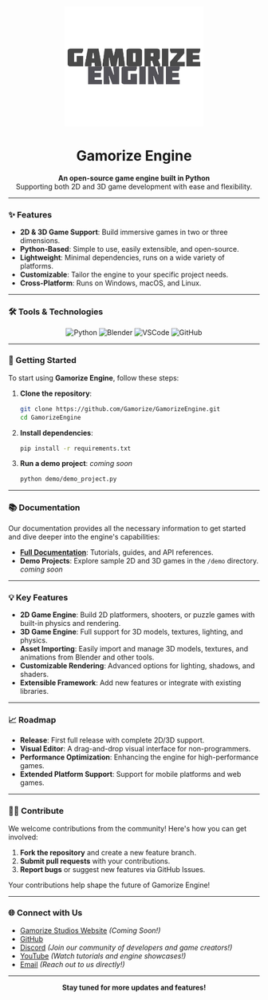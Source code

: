 <p align="center">
  <img width="280" height="240" src="https://github.com/Gamorize/GamorizeEngine/blob/main/.github/Gamorize%20Engine.png" alt="Gamorize Engine Logo">
</p>

<h1 align="center">Gamorize Engine</h1>

<p align="center">
  <strong>An open-source game engine built in Python</strong><br>
  Supporting both 2D and 3D game development with ease and flexibility.
</p>

---

### ✨ Features

- **2D & 3D Game Support**: Build immersive games in two or three dimensions.
- **Python-Based**: Simple to use, easily extensible, and open-source.
- **Lightweight**: Minimal dependencies, runs on a wide variety of platforms.
- **Customizable**: Tailor the engine to your specific project needs.
- **Cross-Platform**: Runs on Windows, macOS, and Linux.

---

### 🛠️ Tools & Technologies

<p align="center">
  <img src="https://img.shields.io/badge/Python-3776AB?style=for-the-badge&logo=python&logoColor=white" alt="Python">
  <img src="https://img.shields.io/badge/Blender-F5792A?style=for-the-badge&logo=blender&logoColor=white" alt="Blender">
  <img src="https://img.shields.io/badge/VS%20Code-007ACC?style=for-the-badge&logo=visual-studio-code&logoColor=white" alt="VSCode">
  <img src="https://img.shields.io/badge/GitHub-181717?style=for-the-badge&logo=github&logoColor=white" alt="GitHub">
</p>

---

### 🚀 Getting Started

To start using **Gamorize Engine**, follow these steps:

1. **Clone the repository**:
   ```bash
   git clone https://github.com/Gamorize/GamorizeEngine.git
   cd GamorizeEngine
   ```

2. **Install dependencies**:
   ```bash
   pip install -r requirements.txt
   ```

3. **Run a demo project**: _coming soon_
   ```bash
   python demo/demo_project.py
   ```

---

### 📚 Documentation

Our documentation provides all the necessary information to get started and dive deeper into the engine's capabilities:

- **[Full Documentation](https://github.com/Gamorize/GamorizeEngine/wiki)**: Tutorials, guides, and API references.
- **Demo Projects**: Explore sample 2D and 3D games in the `/demo` directory. _coming soon_

---

### 💡 Key Features

- **2D Game Engine**: Build 2D platformers, shooters, or puzzle games with built-in physics and rendering.
- **3D Game Engine**: Full support for 3D models, textures, lighting, and physics.
- **Asset Importing**: Easily import and manage 3D models, textures, and animations from Blender and other tools.
- **Customizable Rendering**: Advanced options for lighting, shadows, and shaders.
- **Extensible Framework**: Add new features or integrate with existing libraries.

---

### 📈 Roadmap

- **Release**: First full release with complete 2D/3D support.
- **Visual Editor**: A drag-and-drop visual interface for non-programmers.
- **Performance Optimization**: Enhancing the engine for high-performance games.
- **Extended Platform Support**: Support for mobile platforms and web games.

---

### 🧑‍💻 Contribute

We welcome contributions from the community! Here's how you can get involved:

1. **Fork the repository** and create a new feature branch.
2. **Submit pull requests** with your contributions.
3. **Report bugs** or suggest new features via GitHub Issues.

Your contributions help shape the future of Gamorize Engine!

---

### 🌐 Connect with Us

- [Gamorize Studios Website](https://gamorize.com) _(Coming Soon!)_
- [GitHub](https://github.com/Gamorize)
- [Discord](https://discord.com/invite/gamorize) _(Join our community of developers and game creators!)_
- [YouTube](https://www.youtube.com/@GamorizeStudios) _(Watch tutorials and engine showcases!)_
- [Email](mailto:gamorizestudios@gmail.com) _(Reach out to us directly!)_

---

<p align="center">
  <strong>Stay tuned for more updates and features!</strong>
</p>
